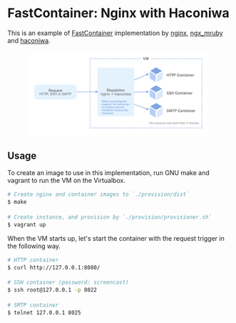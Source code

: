 FastContainer: Nginx with Haconiwa
==

This is an example of [FastContainer][fastcontainer] implementation by [nginx][nginx], [ngx_mruby][ngx_mruby] and [haconiwa][haconiwa].

[fastcontainer]: https://speakerdeck.com/matsumoto_r/fastcontainer-at-iot38
[nginx]: https://github.com/nginx/nginx
[ngx_mruby]: https://github.com/matsumotory/ngx_mruby
[haconiwa]: https://github.com/haconiwa/haconiwa

<p align="center"><img
src="https://github.com/FastContainer/nginx-haconiwa/blob/master/misc/overview-fig.png" width="400"></p>

Usage
--

To create an image to use in this implementation, run GNU make and vagrant to run the VM on the Virtualbox.

```sh
# Create nginx and container images to `./provision/dist`
$ make

# Create instance, and provision by `./provision/provisioner.sh`
$ vagrant up
```

When the VM starts up, let's start the container with the request trigger in the following way.

```sh
# HTTP container
$ curl http://127.0.0.1:8080/

# SSH container (password: screencast)
$ ssh root@127.0.0.1 -p 8022

# SMTP container
$ telnet 127.0.0.1 8025
```
